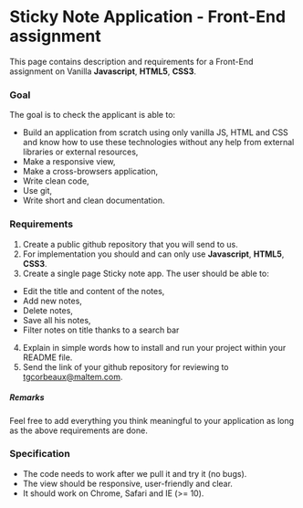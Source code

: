 # Sticky Note Application - Front-End assignment

This page contains description and requirements for a Front-End assignment on Vanilla **Javascript**, **HTML5**, **CSS3**.

### Goal

The goal is to check the applicant is able to:
- Build an application from scratch using only vanilla JS, HTML and CSS and know how to use these technologies without any help from external libraries or external resources,
- Make a responsive view,
- Make a cross-browsers application,
- Write clean code,
- Use git,
- Write short and clean documentation.

### Requirements

1. Create a public github repository that you will send to us.
2. For implementation you should and can only use **Javascript**, **HTML5**, **CSS3**.
3. Create a single page Sticky note app. The user should be able to:
  - Edit the title and content of the notes,
  - Add new notes,
  - Delete notes,
  - Save all his notes,
  - Filter notes on title thanks to a search bar
4. Explain in simple words how to install and run your project within your README file.
5. Send the link of your github repository for reviewing to [tgcorbeaux@maltem.com](mailto:tgcorbeaux@maltem.com).

##### Remarks
Feel free to add everything you think meaningful to your application as long as the above requirements are done.

### Specification

* The code needs to work after we pull it and try it (no bugs).
* The view should be responsive, user-friendly and clear.
* It should work on Chrome, Safari and IE (>= 10).
